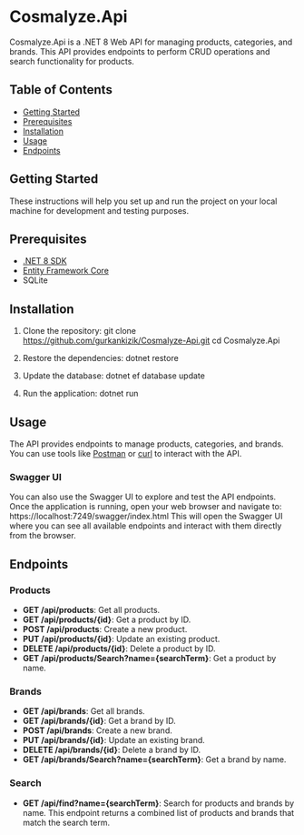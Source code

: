 # Cosmalyze.Api

Cosmalyze.Api is a .NET 8 Web API for managing products, categories, and brands. This API provides endpoints to perform CRUD operations and search functionality for products.

## Table of Contents

- [Getting Started](#getting-started)
- [Prerequisites](#prerequisites)
- [Installation](#installation)
- [Usage](#usage)
- [Endpoints](#endpoints)

## Getting Started

These instructions will help you set up and run the project on your local machine for development and testing purposes.

## Prerequisites

- [.NET 8 SDK](https://dotnet.microsoft.com/download/dotnet/8.0)
- [Entity Framework Core](https://docs.microsoft.com/en-us/ef/core/)
- SQLite

## Installation

1. Clone the repository:
   git clone https://github.com/gurkankizik/Cosmalyze-Api.git cd Cosmalyze.Api

2. Restore the dependencies:
   dotnet restore

3. Update the database:
   dotnet ef database update

4. Run the application:
   dotnet run

## Usage

The API provides endpoints to manage products, categories, and brands. You can use tools like [Postman](https://www.postman.com/) or [curl](https://curl.se/) to interact with the API.

### Swagger UI

You can also use the Swagger UI to explore and test the API endpoints. Once the application is running, open your web browser and navigate to:
https://localhost:7249/swagger/index.html
This will open the Swagger UI where you can see all available endpoints and interact with them directly from the browser.

## Endpoints

### Products

- **GET /api/products**: Get all products.
- **GET /api/products/{id}**: Get a product by ID.
- **POST /api/products**: Create a new product.
- **PUT /api/products/{id}**: Update an existing product.
- **DELETE /api/products/{id}**: Delete a product by ID.
- **GET /api/products/Search?name={searchTerm}**: Get a product by name.

### Brands

- **GET /api/brands**: Get all brands.
- **GET /api/brands/{id}**: Get a brand by ID.
- **POST /api/brands**: Create a new brand.
- **PUT /api/brands/{id}**: Update an existing brand.
- **DELETE /api/brands/{id}**: Delete a brand by ID.
- **GET /api/brands/Search?name={searchTerm}**: Get a brand by name.

### Search

- **GET /api/find?name={searchTerm}**: Search for products and brands by name. This endpoint returns a combined list of products and brands that match the search term.
